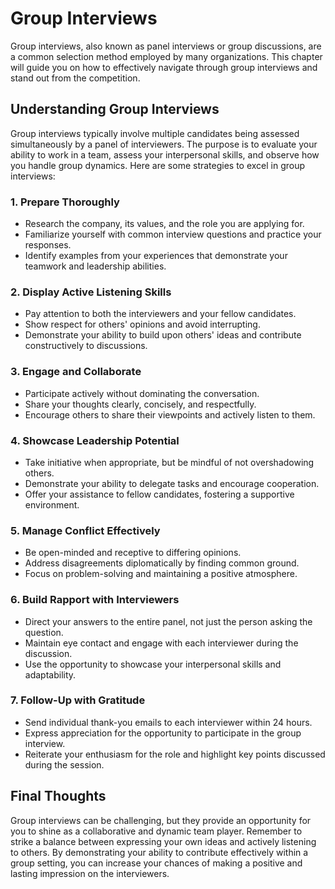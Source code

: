 Group Interviews
=========================

Group interviews, also known as panel interviews or group discussions, are a common selection method employed by many organizations. This chapter will guide you on how to effectively navigate through group interviews and stand out from the competition.

Understanding Group Interviews
------------------------------

Group interviews typically involve multiple candidates being assessed simultaneously by a panel of interviewers. The purpose is to evaluate your ability to work in a team, assess your interpersonal skills, and observe how you handle group dynamics. Here are some strategies to excel in group interviews:

### 1. Prepare Thoroughly

* Research the company, its values, and the role you are applying for.
* Familiarize yourself with common interview questions and practice your responses.
* Identify examples from your experiences that demonstrate your teamwork and leadership abilities.

### 2. Display Active Listening Skills

* Pay attention to both the interviewers and your fellow candidates.
* Show respect for others' opinions and avoid interrupting.
* Demonstrate your ability to build upon others' ideas and contribute constructively to discussions.

### 3. Engage and Collaborate

* Participate actively without dominating the conversation.
* Share your thoughts clearly, concisely, and respectfully.
* Encourage others to share their viewpoints and actively listen to them.

### 4. Showcase Leadership Potential

* Take initiative when appropriate, but be mindful of not overshadowing others.
* Demonstrate your ability to delegate tasks and encourage cooperation.
* Offer your assistance to fellow candidates, fostering a supportive environment.

### 5. Manage Conflict Effectively

* Be open-minded and receptive to differing opinions.
* Address disagreements diplomatically by finding common ground.
* Focus on problem-solving and maintaining a positive atmosphere.

### 6. Build Rapport with Interviewers

* Direct your answers to the entire panel, not just the person asking the question.
* Maintain eye contact and engage with each interviewer during the discussion.
* Use the opportunity to showcase your interpersonal skills and adaptability.

### 7. Follow-Up with Gratitude

* Send individual thank-you emails to each interviewer within 24 hours.
* Express appreciation for the opportunity to participate in the group interview.
* Reiterate your enthusiasm for the role and highlight key points discussed during the session.

Final Thoughts
--------------

Group interviews can be challenging, but they provide an opportunity for you to shine as a collaborative and dynamic team player. Remember to strike a balance between expressing your own ideas and actively listening to others. By demonstrating your ability to contribute effectively within a group setting, you can increase your chances of making a positive and lasting impression on the interviewers.
